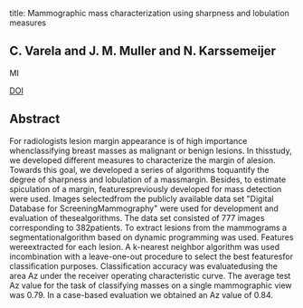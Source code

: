title: Mammographic mass characterization using sharpness and lobulation measures

## C. Varela and J. M. Muller and N. Karssemeijer
MI

<a href="https://doi.org/10.1117/12.480161">DOI</a>

## Abstract
For radiologists lesion margin appearance is of high importance whenclassifying breast masses as malignant or benign lesions. In thisstudy, we developed different measures to characterize the margin of alesion. Towards this goal, we developed a series of algorithms toquantify the degree of sharpness and lobulation of a massmargin. Besides, to estimate spiculation of a margin, featurespreviously developed for mass detection were used. Images selectedfrom the publicly available data set "Digital Database for ScreeningMammography" were used for development and evaluation of thesealgorithms. The data set consisted of 777 images corresponding to 382patients. To extract lesions from the mammograms a segmentationalgorithm based on dynamic programming was used. Features wereextracted for each lesion. A k-nearest neighbor algorithm was used incombination with a leave-one-out procedure to select the best featuresfor classification purposes. Classification accuracy was evaluatedusing the area Az under the receiver operating characteristic curve. The average test Az value for the task of classifying masses on a single mammographic view was 0.79. In a case-based evaluation we obtained an Az value of 0.84.

